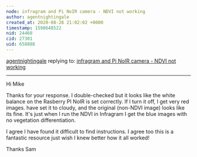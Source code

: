 ```yaml
---
node: infragram and Pi NoIR camera - NDVI not working 
author: agentnightingale
created_at: 2020-08-28 21:02:02 +0000
timestamp: 1598648522
nid: 24460
cid: 27301
uid: 658888
---
```




[agentnightingale](../profile/agentnightingale) replying to: [infragram and Pi NoIR camera - NDVI not working ](../notes/agentnightingale/08-26-2020/infragram-and-pi-noir-camera-ndvi-not-working)

----
Hi Mike

Thanks for your response. I double-checked but it looks like the white balance on the Rasberry PI NoIR is set correctly. If I turn it off, I get very red images.  have set it to cloudy, and the original (non-NDVI image) looks like its fine. It's just when I run the NDVI in Infragram I get the blue images with no vegetation differentiation. 

I agree I have found it difficult to find instructions. I agree too this is a fantastic resource just wish I knew better how it all worked!

Thanks 
Sam  